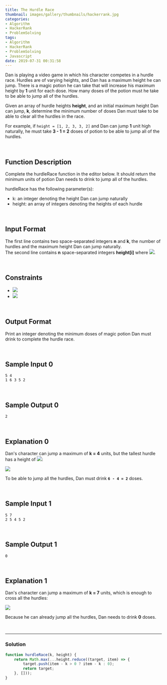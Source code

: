```yaml
---
title: The Hurdle Race
thumbnail: images/gallery/thumbnails/hackerrank.jpg
categories:
- Algorithm
- HackerRank
- ProblemSolving
tags:
- Algorithm
- HackerRank
- ProblemSolving
- Javascript
date: 2019-07-31 00:31:58
---
```

  

  
  
Dan is playing a video game in which his character competes in a hurdle race. Hurdles are of varying heights, and Dan has a maximum height he can jump. There is a magic potion he can take that will increase his maximum height by **1** unit for each dose. How many doses of the potion must he take to be able to jump all of the hurdles.

Given an array of hurdle heights **height**, and an initial maximum height Dan can jump, **k**, determine the minimum number of doses Dan must take to be able to clear all the hurdles in the race.

For example, if `height = [1, 2, 3, 3, 2]` and Dan can jump **1** unit high naturally, he must take **3 - 1 = 2** doses of potion to be able to jump all of the hurdles.

<br/>
<!-- more -->

## Function Description

Complete the hurdleRace function in the editor below. It should return the minimum units of potion Dan needs to drink to jump all of the hurdles.

hurdleRace has the following parameter(s):

- k: an integer denoting the height Dan can jump naturally
- height: an array of integers denoting the heights of each hurdle

<br/>

## Input Format

The first line contains two space-separated integers **n** and **k**, the number of hurdles and the maximum height Dan can jump naturally.  
The second line contains **n** space-separated integers **height[i]** where ![](https://latex.codecogs.com/gif.latex?0\leq&space;i<&space;n).

<br/>

## Constraints

- ![](https://latex.codecogs.com/gif.latex?1\leq&space;n,&space;k\leq&space;100)
- ![](https://latex.codecogs.com/gif.latex?1\leq&space;height[i]\leq&space;100)


<br/>

## Output Format

Print an integer denoting the minimum doses of magic potion Dan must drink to complete the hurdle race.

<br/>

## Sample Input 0
```
5 4
1 6 3 5 2
```

<br/>

## Sample Output 0
```
2
```

<br/>

## Explanation 0

Dan's character can jump a maximum of **k = 4** units, but the tallest hurdle has a height of ![](https://latex.codecogs.com/gif.latex?h_{1}&space;=&space;6):

![](https://github.com/alleyful/algorithm-solutions/raw/master/HackerRank/ProblemSolving/images/hurdleRace-01.png)

To be able to jump all the hurdles, Dan must drink **`6 - 4 = 2`** doses.

<br/>

## Sample Input 1
```
5 7
2 5 4 5 2
```

<br/>

## Sample Output 1
```
0
```

<br/>

## Explanation 1

Dan's character can jump a maximum of **k = 7** units, which is enough to cross all the hurdles:

![](https://github.com/alleyful/algorithm-solutions/raw/master/HackerRank/ProblemSolving/images/hurdleRace-02.png)

Because he can already jump all the hurdles, Dan needs to drink **0** doses.

<br/>

---

### Solution

```javascript
function hurdleRace(k, height) {
    return Math.max(...height.reduce((target, item) => {
        target.push(item - k > 0 ? item - k : 0);
        return target;
    }, []));
}
```